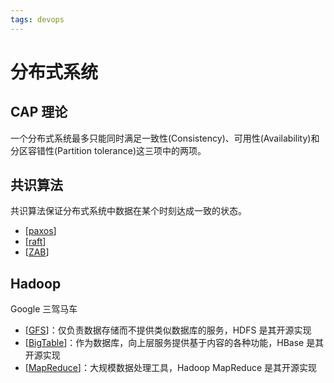 ```yaml
---
tags: devops
---
```


# 分布式系统

## CAP 理论

一个分布式系统最多只能同时满足一致性(Consistency)、可用性(Availability)和分区容错性(Partition tolerance)这三项中的两项。

## 共识算法

共识算法保证分布式系统中数据在某个时刻达成一致的状态。

- [[paxos]]
- [[raft]]
- [[ZAB]]

## Hadoop

Google 三驾马车

- [[GFS]]：仅负责数据存储而不提供类似数据库的服务，HDFS 是其开源实现
- [[BigTable]]：作为数据库，向上层服务提供基于内容的各种功能，HBase 是其开源实现
- [[MapReduce]]：大规模数据处理工具，Hadoop MapReduce 是其开源实现

[//begin]: # "Autogenerated link references for markdown compatibility"
[paxos]: distributed/paxos.md "Paxos 算法"
[raft]: distributed/raft.md "Raft 算法"
[zab]: distributed/ZAB.md "ZAB"
[gfs]: hadoop/GFS.md "Google File Systems @ghemawat2003google"
[bigtable]: hadoop/BigTable.md "BigTable @chang2008bigtable"
[mapreduce]: hadoop/MapReduce.md "MapReduce @dean2008mapreduce"
[//end]: # "Autogenerated link references"
